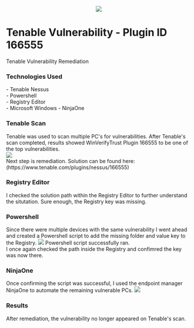 <p align="center">
<img src="https://github.com/jonriv23/tenable166555/assets/143762386/b3cf6f42-dcf5-4058-adb8-15c755e004f3">
</p>

<h1>Tenable Vulnerability - Plugin ID 166555</h1>
Tenable Vulnerability Remediation

<h3>Technologies Used</h3>
- Tenable Nessus<br>
- Powershell<br>
- Registry Editor<br>
- Microsoft Windows
- NinjaOne

<h3>Tenable Scan</h3>
Tenable was used to scan multiple PC's for vulnerabilities. After Tenable's scan completed, results showed WinVerifyTrust Plugin 166555 to be one of the top vulnerabilities. <br>
<img src = "https://github.com/jonriv23/tenable166555/assets/143762386/3d4eda84-920d-4900-acde-fe918d202070">
<br>Next step is remediation. Solution can be found here: (https://www.tenable.com/plugins/nessus/166555)

<h3>Registry Editor</h3>
I checked the solution path within the Registry Editor to further understand the situtation. Sure enough, the Registry key was missing. 

<h3>Powershell</h3>
Since there were multiple devices with the same vulnerability I went ahead and created a Powershell script to add the missing folder and value key to the Registry. 
<img src = "https://github.com/jonriv23/tenable166555/assets/143762386/b4da2bb0-20b0-4041-a5c3-20dfcff3f971">
Powershell script successfully ran.<br>
I once again checked the path inside the Registry and confimred the key was now there.

<h3>NinjaOne</h3>
Once confirming the script was successful, I used the endpoint manager NinjaOne to automate the remaining vulnerable PCs.
<img src = "https://github.com/jonriv23/tenable166555/assets/143762386/c682b441-e370-4a5b-8587-0986024f8afe">

<h3>Results</h3>
After remediation, the vulnerability no longer appeared on Tenable's scan.<br>







